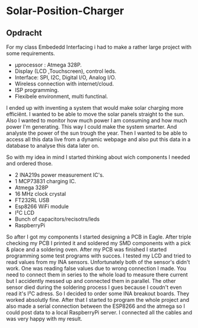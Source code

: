 # Solar-Position-Charger
## Opdracht
For my class Embededd Interfacing i had to make a rather large project with some requirements.
- μprocessor :  Atmega 328P.
- Display (LCD ,Touchscreen), control leds.
- Interface: SPI, I2C, Digital I/O, Analog I/O.
- Wireless connection with internet/cloud.
- ISP programming.
- Flexibele environment, multi functinal.

I ended up with inventing a system that would make solar charging more efficiënt. I wanted to be able to move the solar panels straight to the sun. Also I wanted to monitor how much power I am consuming and how much power I'm generating. This way I could make the system smarter. And analyste the power of the sun trough the year. Then I wanted to be able to access all this data live from a dynamic webpage and also put this data in a database to analyse this data later on. 

So with my idea in mind I started thinking about wich components I needed and ordered those. 
- 2 INA219s power measurement IC's.
- 1 MCP73831 charging IC.
- Atmega 328P
- 16 MHz clock crystal
- FT232RL USB
- Esp8266 WiFi module
- I²C LCD
- Bunch of capacitors/recisotrs/leds
- RaspberryPi 

So after I got my components I started designing a PCB in Eagle. After triple checking my PCB I printed it and soldered my SMD components with a pick & place and a soldering oven. After my PCB was finished I started programming some test programs with succes. I tested my LCD and tried to read values from my INA sensors. Unfortunately both of the sensor's didn't work. One was reading false values due to wrong connection I made. You need to connect them in series to the whole load to measure there current but I accidently messed up and connected them in parallel. The other sensor died during the soldering process I gues because I coudn't even read it's I²C adress. So I decided to order some INA breakout boards. They worked absolutly fine. After that I started to program the whole project and also made a serial connection between the ESP8266 and the atmega so I could post data to a local RaspberryPi server. I connected all the cables and was very happy with my result.
